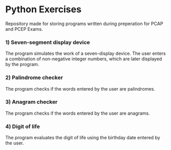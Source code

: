 # Python Exercises
Repository made for storing programs written during preperation for PCAP and PCEP Exams.

### 1) Seven-segment display device
The program simulates the work of a seven-display device. The user enters a combination of non-negative integer numbers, which are later displayed by the program.

### 2) Palindrome checker
The program checks if the words entered by the user are palindromes.

### 3) Anagram checker
The program checks if the words entered by the user are anagrams.

### 4) Digit of life
The program evaluates the digit of life using the birthday date entered by the user.
